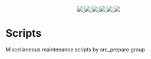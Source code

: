 <p align="center">
    <a href="https://gitlab.com/src_prepare/scripts/pipelines">
        <img src="https://gitlab.com/src_prepare/scripts/badges/master/pipeline.svg">
    </a>
    <a href="https://gitlab.com/src_prepare/scripts/">
        <img src="https://gitlab.com/src_prepare/badge/-/raw/master/hosted_on-gitlab-orange.svg">
    </a>
    <a href="https://gentoo.org/">
        <img src="https://gitlab.com/src_prepare/badge/-/raw/master/powered-by-gentoo-linux-tyrian.svg">
    </a>
    <a href="./LICENSE">
        <img src="https://gitlab.com/src_prepare/badge/-/raw/master/license-gplv3-blue.svg">
    </a>
    <a href="https://app.element.io/#/room/#src_prepare:matrix.org">
        <img src="https://gitlab.com/src_prepare/badge/-/raw/master/chat-matrix-green.svg">
    </a>
    <a href="https://gitlab.com/src_prepare/scripts/commits/master.atom">
        <img src="https://gitlab.com/src_prepare/badge/-/raw/master/feed-atom-orange.svg">
    </a>
</p>


# Scripts

Miscellaneous maintenance scripts by src_prepare group
